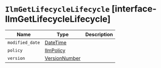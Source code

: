 # `IlmGetLifecycleLifecycle` [interface-IlmGetLifecycleLifecycle]

| Name | Type | Description |
| - | - | - |
| `modified_date` | [DateTime](./DateTime.md) | &nbsp; |
| `policy` | [IlmPolicy](./IlmPolicy.md) | &nbsp; |
| `version` | [VersionNumber](./VersionNumber.md) | &nbsp; |
